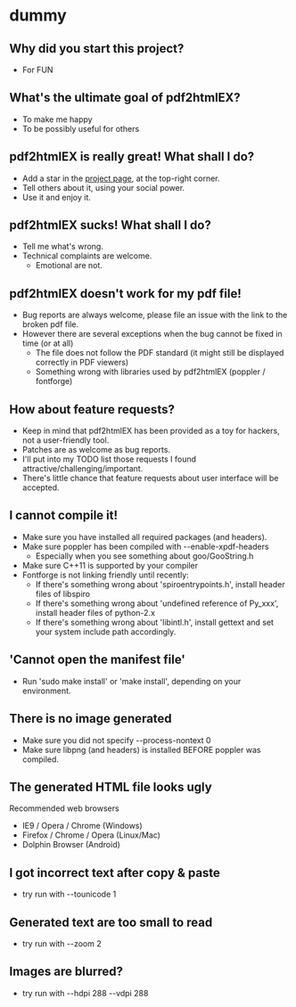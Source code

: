 # dummy

## Why did you start this project?

 - For FUN

## What's the ultimate goal of pdf2htmlEX?

 - To make me happy
 - To be possibly useful for others

## pdf2htmlEX is really great! What shall I do?

 - Add a star in the [project page](http://github.com/coolwanglu/pdf2htmlEX), at the top-right corner.
 - Tell others about it, using your social power.
 - Use it and enjoy it.

## pdf2htmlEX sucks! What shall I do?

 - Tell me what's wrong.
 - Technical complaints are welcome.
   - Emotional are not.

## pdf2htmlEX doesn't work for my pdf file!

 - Bug reports are always welcome, please file an issue with the link to the broken pdf file.
 - However there are several exceptions when the bug cannot be fixed in time (or at all)
   - The file does not follow the PDF standard (it might still be displayed correctly in PDF viewers)
   - Something wrong with libraries used by pdf2htmlEX (poppler / fontforge)

## How about feature requests?

  - Keep in mind that pdf2htmlEX has been provided as a toy for hackers, not a user-friendly tool.
  - Patches are as welcome as bug reports.
  - I'll put into my TODO list those requests I found attractive/challenging/important.
   - There's little chance that feature requests about user interface will be accepted.

## I cannot compile it!

 - Make sure you have installed all required packages (and headers).
 - Make sure poppler has been compiled with --enable-xpdf-headers
   - Especially when you see something about goo/GooString.h
 - Make sure C++11 is supported by your compiler
 - Fontforge is not linking friendly until recently:
   - If there's something wrong about 'spiroentrypoints.h', install header files of libspiro
   - If there's something wrong about 'undefined reference of Py_xxx', install header files of python-2.x
   - If there's something wrong about 'libintl.h', install gettext and set your system include path accordingly.

## 'Cannot open the manifest file'
 - Run 'sudo make install' or 'make install', depending on your environment.

## There is no image generated

 - Make sure you did not specify --process-nontext 0
 - Make sure libpng (and headers) is installed BEFORE poppler was compiled.

## The generated HTML file looks ugly

Recommended web browsers
 - IE9 / Opera / Chrome (Windows)
 - Firefox / Chrome / Opera (Linux/Mac)
 - Dolphin Browser (Android)

## I got incorrect text after copy & paste

 - try run with --tounicode 1

## Generated text are too small to read

 - try run with --zoom 2

## Images are blurred?

 - try run with --hdpi 288 --vdpi 288
